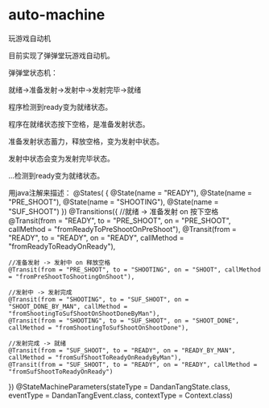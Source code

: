 # auto-machine
玩游戏自动机

目前实现了弹弹堂玩游戏自动机。

弹弹堂状态机：

就绪->准备发射->发射中->发射完毕->就绪

程序检测到ready变为就绪状态。

程序在就绪状态按下空格，是准备发射状态。

准备发射状态蓄力，释放空格，变为发射中状态。

发射中状态会变为发射完毕状态。

...检测到ready变为就绪状态。

用java注解来描述：
@States(
    {
        @State(name = "READY"),
        @State(name = "PRE_SHOOT"),
        @State(name = "SHOOTING"),
        @State(name = "SUF_SHOOT")
    })
@Transitions({
    //就绪 -> 准备发射 on 按下空格
    @Transit(from = "READY", to = "PRE_SHOOT", on = "PRE_SHOOT", callMethod = "fromReadyToPreShootOnPreShoot"),
    @Transit(from = "READY", to = "READY", on = "READY", callMethod = "fromReadyToReadyOnReady"),

    //准备发射 -> 发射中 on 释放空格
    @Transit(from = "PRE_SHOOT", to = "SHOOTING", on = "SHOOT", callMethod = "fromPreShootToShootingOnShoot"),

    //发射中 -> 发射完成
    @Transit(from = "SHOOTING", to = "SUF_SHOOT", on = "SHOOT_DONE_BY_MAN", callMethod = "fromShootingToSufShootOnShootDoneByMan"),
    @Transit(from = "SHOOTING", to = "SUF_SHOOT", on = "SHOOT_DONE", callMethod = "fromShootingToSufShootOnShootDone"),

    //发射完成 -> 就绪
    @Transit(from = "SUF_SHOOT", to = "READY", on = "READY_BY_MAN", callMethod = "fromSufShootToReadyOnReadyByMan"),
    @Transit(from = "SUF_SHOOT", to = "READY", on = "READY", callMethod = "fromSufShootToReadyOnReady")
})
@StateMachineParameters(stateType = DandanTangState.class, eventType = DandanTangEvent.class, contextType = Context.class)

